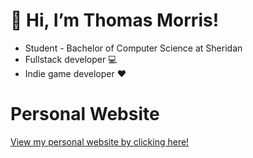 <h1> 👋 Hi, I’m Thomas Morris!  </h1>
 
<ul>
 <li> Student - Bachelor of Computer Science at Sheridan </li>
 <li> Fullstack developer 💻 </li>
 <li> Indie game developer ❤ </li>
</ul>

<h1>Personal Website </h1>
 <p>
  <a href="https://thomakiin.github.io"> View my personal website by clicking here! </a>
</p>
